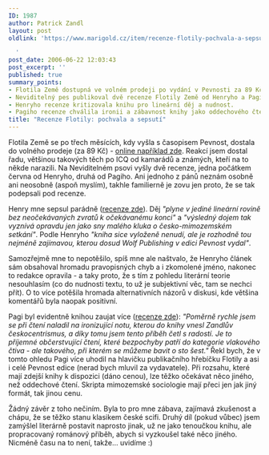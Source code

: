 ```yaml
---
ID: 1987
author: Patrick Zandl
layout: post
oldlink: 'https://www.marigold.cz/item/recenze-flotily-pochvala-a-sepsuti

  '
post_date: 2006-06-22 12:03:43
post_excerpt: ''
published: true
summary_points:
- Flotila Země dostupná ve volném prodeji po vydání v Pevnosti za 89 Kč.
- Neviditelný pes publikoval dvě recenze Flotily Země od Henryho a Pagiho.
- Henryho recenze kritizovala knihu pro lineární děj a nudnost.
- Pagiho recenze chválila ironii a zábavnost knihy jako oddechového čtení.
title: "Recenze Flotily: pochvala a sepsutí"
---
```


<p>Flotila Země se po třech měsících, kdy vyšla s časopisem Pevnost, dostala do volného prodeje (za 89 Kč) - <a href="http://www.daemon.cz/kniha/6440/zandl-patrick-flotila-zeme.htm">online například zde</a>. Reakcí jsem dostal řadu, většinou takových těch po ICQ od kamarádů a známých, kteří na to někde narazili. Na Neviditelném psovi vyšly dvě recenze, jedna počátkem června od Henryho, druhá od Pagiho. Ani jednoho z pánů neznám osobně ani neosobně (aspoň myslím), takhle familierně je zovu jen proto, že se tak podepsali pod recenze. </p>

<p>Henry mne sepsul parádně (<a href="http://neviditelnypes.zpravy.cz/recenze-patrick-zandl-flotila-zeme-dtl-/p_scifi.asp?c=A060601_081648_p_scifi_pag">recenze zde</a>). Děj <i>"plyne v jediné lineární rovině bez neočekávaných zvratů k očekávanému konci"</i> a <i>"výsledný dojem tak vyznívá opravdu jen jako sny malého kluka o česko-mimozemském setkání"</i>. Podle Henryho <i>"kniha sice vyloženě nenudí, ale je rozhodně tou nejméně zajímavou, kterou dosud Wolf Publishing v edici Pevnost vydal"</i>.</p>

<p>Samozřejmě mne to nepotěšilo, spíš mne ale naštvalo, že Henryho článek sám obsahoval hromadu pravopisných chyb a i zkomolené jméno, nakonec to redakce opravila - a taky proto, že s tím z pohledu literární teorie nesouhlasím (co do nudnosti textu, to už je subjektivní věc, tam se nechci přít). O to více potěšila hromada alternativních názorů v diskusi, kde většina komentářů byla naopak positivní. </p>

<p>Pagi byl evidentně knihou zaujat více (<a href="http://neviditelnypes.zpravy.cz/recenze-patrick-zandl-flotila-zeme-dtl-/p_scifi.asp?c=A060619_224413_p_scifi_pag">recenze zde</a>): <i>"Poměrně rychle jsem se při čtení naladil na ironizující notu, kterou do knihy vnesl Zandlův českocentrismus, a díky tomu jsem tento příběh četl s radostí. Je to příjemné občerstvující čtení, které bezpochyby patří do kategorie vlakového čtiva - ale takového, při kterém se můžeme bavit o sto šest."</i> Řekl bych, že v tomto ohledu Pagi více uhodil na hlavičku publikačního hřebíčku Flotily a asi i celé Pevnost edice (nerad bych mluvil za vydavatele). Při rozsahu, které mají zdejší knihy k dispozici (dáno cenou), lze těžko očekávat něco jiného, než oddechové čtení. Skripta mimozemské sociologie mají přeci jen jak jiný formát, tak jinou cenu.  </p>

<p>Žádný závěr z toho nečiním. Byla to pro mne zábava, zajímavá zkušenost a chápu, že se těžko stanu klasikem české scifi. Druhý díl (pokud vůbec) jsem zamýšlel literárně postavit naprosto jinak, už ne jako tenoučkou knihu, ale propracovaný románový příběh, abych si vyzkoušel také něco jiného. Nicméně času na to není, takže… uvidíme :)
</p>
